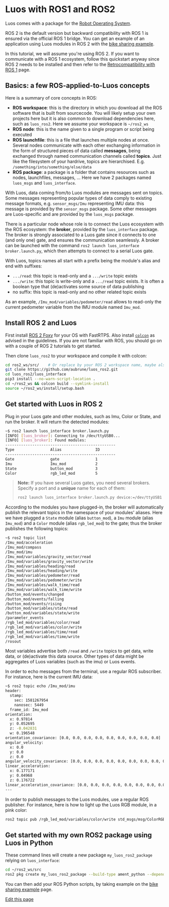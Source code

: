 # Luos with ROS1 and ROS2

Luos comes with a package for the [Robot Operating System](https://www.ros.org/).

ROS 2 is the default version but backward compatibility with ROS 1 is ensured via the official ROS 1 bridge. You can get an example of an application using Luos modules in ROS 2 with the [bike sharing example](https://github.com/aubrune/luos_bike_alarm_example).

In this tutorial, we will assume you're using ROS 2. If you want to communicate with a ROS 1 ecosystem, follow this quickstart anyway since ROS 2 needs to be installed and then refer to the [Retrocompatibility with ROS 1](./ros/ros1.md) page.

## Basics: a few ROS-applied-to-Luos concepts

Here is a summary of core concepts in ROS:
* **ROS workspace**: this is the directory in which you download all the ROS software that is built from sourcecode. You will likely setup your own projects here but it is also common to download dependencies here, such as `luos_ros2`. Here we assume your workspace is `~/ros2_ws`
* **ROS node**: this is the name given to a single program or script being executed
* **ROS launchfile**: this is a file that launches multiple nodes at once.
Several nodes communicate with each other exchanging information in the form of structured pieces of data called **messages**, being exchanged through named communication channels called **topics**. Just like the filesystem of your hardrive, topics are hierarchised. E.g. `/something/into/something/else/data`
* **ROS package**: a package is a folder that contains resources such as nodes, launchfiles, messages, ... Here we have 2 packages named `luos_msgs` and `luos_interface`.

With Luos, data coming from/to Luos modules are messages sent on topics. Some messages representing popular types of data comply to existing message formats, e.g. `sensor_msgs/Imu` representing IMU data: this message is provided by the `sensor_msgs` package. Some other messages are Luos-specific and are provided by the `luos_msgs` package.

There is a particular node whose role is to connect the Luos ecosystem with the ROS ecosystem: the **broker**, provided by the `luos_interface` package. The broker is strongly associated to a Luos gate since it connects to one (and only one) gate, and ensures the communication seamlessly. A broker can be launched with the command `ros2 launch luos_interface broker.launch.py`, which then attempts to connect to a serial Luos gate.

With Luos, topics names all start with a prefix being the module's alias and end with suffixes:
* `.../read`: this topic is read-only and a `.../write` topic exists
* `.../write`: this topic is write-only and a `.../read` topic exists. It is often a boolean type that (de)activates some source of data publishing
* no suffix: this topic is read-only and no other related topic exists

As an example, `/Imu_mod/variables/pedometer/read` allows to read-only the current pedometer variable from the IMU module named `Imu_mod`.


## Install ROS 2 and Luos

First install [ROS 2 Foxy](https://index.ros.org/doc/ros2/Installation/Foxy/) for your OS with FastRTPS. Also install [`colcon`](https://index.ros.org/doc/ros2/Tutorials/Colcon-Tutorial/#install-colcon) as advised in the guidelines. If you are not familiar with ROS, you should go on with a couple of ROS 2 tutorials to get started.

Then clone `luos_ros2` to your workspace and compile it with colcon:

```bash
cd ros2_ws/src/    # Or replace by your ROS 2 workspace name, maybe also dev_ws/src
git clone https://github.com/aubrune/luos_ros2.git
cd luos_ros2/luos_interface
pip3 install --no-warn-script-location .
cd ~/ros2_ws && colcon build --symlink-install
source ~/ros2_ws/install/setup.bash
```

## Get started with Luos in ROS 2

Plug in your Luos gate and other modules, such as Imu, Color or State, and run the broker. It will return the detected modules: 
```bash
~$ ros2 launch luos_interface broker.launch.py
[INFO] [luos_broker]: Connecting to /dev/ttyUSB0...
[INFO] [luos_broker]: Found modules:
-------------------------------------------------
Type                Alias               ID   
-------------------------------------------------
Gate                gate                1    
Imu                 Imu_mod             2    
State               button_mod          3    
Color               rgb_led_mod         5    
```

> **Note:** If you have several Luos gates, you need several brokers. Specify a port and a **unique** name for each of them:
> ```bash
> ros2 launch luos_interface broker.launch.py device:=/dev/ttyUSB1 name:=brokerUSB1
> ```

According to the modules you have plugged-in, the broker will automatically publish the relevant topics in the namespace of your modules' aliases.
Here we have plugged a `State` module (alias `button_mod`), a `Imu` module (alias `Imu_mod`) and a `Color` module (alias `rgb_led_mod`) to the gate; thus the broker publishes the following topics:
```bash
~$ ros2 topic list
/Imu_mod/acceleration
/Imu_mod/compass
/Imu_mod/imu
/Imu_mod/variables/gravity_vector/read
/Imu_mod/variables/gravity_vector/write
/Imu_mod/variables/heading/read
/Imu_mod/variables/heading/write
/Imu_mod/variables/pedometer/read
/Imu_mod/variables/pedometer/write
/Imu_mod/variables/walk_time/read
/Imu_mod/variables/walk_time/write
/button_mod/events/changed
/button_mod/events/falling
/button_mod/events/rising
/button_mod/variables/state/read
/button_mod/variables/state/write
/parameter_events
/rgb_led_mod/variables/color/read
/rgb_led_mod/variables/color/write
/rgb_led_mod/variables/time/read
/rgb_led_mod/variables/time/write
/rosout
```

Most variables advertise both `/read` and `/write` topics to get data, write data, or (de)activate this data source. Other types of data might be aggregates of Luos variables (such as the imu) or Luos events.

In order to echo messages from the terminal, use a regular ROS subscriber. For instance, here is the current IMU data:
```bash
~$ ros2 topic echo /Imu_mod/imu
header:
  stamp:
    sec: 1581267954
    nanosec: 5449
  frame_id: Imu_mod
orientation:
  x: 0.97814
  y: 0.052695
  z: -0.042831
  w: 0.196548
orientation_covariance: [0.0, 0.0, 0.0, 0.0, 0.0, 0.0, 0.0, 0.0, 0.0]
angular_velocity:
  x: 0.0
  y: 0.0
  z: 0.0
angular_velocity_covariance: [0.0, 0.0, 0.0, 0.0, 0.0, 0.0, 0.0, 0.0, 0.0]
linear_acceleration:
  x: 0.177171
  y: 0.04968
  z: 0.176722
linear_acceleration_covariance: [0.0, 0.0, 0.0, 0.0, 0.0, 0.0, 0.0, 0.0, 0.0]
---
```

In order to publish messages to the Luos modules, use a regular ROS publisher. For instance, here is how to light up the Luos RGB module, in a pink color:
```bash
ros2 topic pub /rgb_led_mod/variables/color/write std_msgs/msg/ColorRGBA "{r: 64, g: 0, b: 64}" --once
```

## Get started with my own ROS2 package using Luos in Python

These command lines will create a new package `my_luos_ros2_package` relying on `luos_interface`:
```bash
cd ~/ros2_ws/src
ros2 pkg create my_luos_ros2_package --build-type ament_python --dependencies luos_interface
```
You can then add your ROS Python scripts, by taking example on the [bike sharing example](./ros/bike_alarm.md) page.

<div class="cust_edit_page"><a href="https://{{gh_path}}/pages/high/ros.md">Edit this page</a></div>
